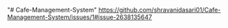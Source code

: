 "# Cafe-Management-System" 
https://github.com/shravanidasari01/Cafe-Management-System/issues/1#issue-2638135647
